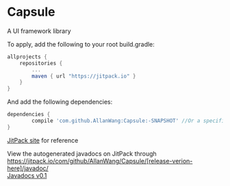 # Capsule
A UI framework library

<!--Current Release 0.1-->

To apply, add the following to your root build.gradle:

```gradle
allprojects {
	repositories {
		...
		maven { url "https://jitpack.io" }
	}
}
```

And add the following dependencies:

```gradle
dependencies {
        compile 'com.github.AllanWang:Capsule:-SNAPSHOT' //Or a specific version/commit
}

```
[JitPack site](https://jitpack.io/#AllanWang/Capsule) for reference

View the autogenerated javadocs on JitPack through <br>
https://jitpack.io/com/github/AllanWang/Capsule/[release-verion-here]/javadoc/ <br>
[Javadocs v0.1](https://jitpack.io/com/github/AllanWang/Capsule/0.1/javadoc/)

